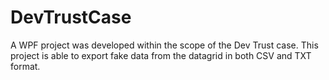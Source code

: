 # DevTrustCase
A WPF project was developed within the scope of the Dev Trust case. This project is able to export fake data from the datagrid in both CSV and TXT format.
